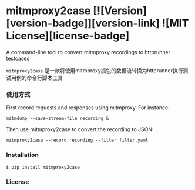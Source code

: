 # mitmproxy2case [![Version][version-badge]][version-link] ![MIT License][license-badge]


A command-line tool to convert mitmproxy recordings to httprunner testcases

`mitmproxy2case` 是一款将使用mitmproxy抓包的数据流转换为httprunner执行测试用例的命令行脚本工具


### 使用方式
First record requests and responses using mitmproxy. For instance:

```
mitmdump --save-stream-file recording &

```
Then use mitmproxy2case to convert the recording to JSON:
```
mitmproxy2case --record recording --filter filter.yaml 
```

### Installation

```
$ pip install mitmproxy2case
```


### License



